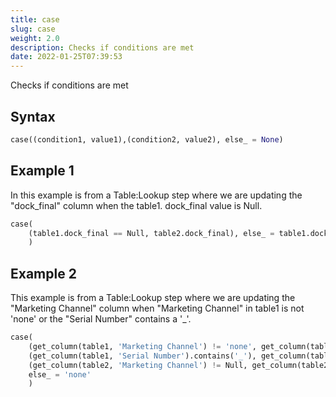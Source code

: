 ```yaml
---
title: case
slug: case
weight: 2.0
description: Checks if conditions are met
date: 2022-01-25T07:39:53
---
```


Checks if conditions are met

## Syntax
```python
case((condition1, value1),(condition2, value2), else_ = None)
```

## Example 1
In this example is from a Table:Lookup step where we are updating the "dock_final" column when the table1. dock_final value is Null.
```python
case(
    (table1.dock_final == Null, table2.dock_final), else_ = table1.dock_final
    )
```

## Example 2
This example is from a Table:Lookup step where we are updating the "Marketing Channel" column when "Marketing Channel" in table1 is not 'none' or the "Serial Number" contains a '_'.
```python
case(
    (get_column(table1, 'Marketing Channel') != 'none', get_column(table1, 'Marketing Channel')),
    (get_column(table1, 'Serial Number').contains('_'), get_column(table1, 'Marketing Channel')),
    (get_column(table2, 'Marketing Channel') != Null, get_column(table2, 'Marketing Channel')), 
    else_ = 'none'
    )
```
